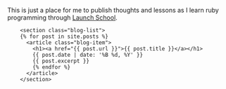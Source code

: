 This is just a place for me to publish thoughts and lessons as I learn ruby programming through [Launch School](https://launchschool.com/).

        <section class="blog-list">
        {% for post in site.posts %}
          <article class="blog-item">
            <h1><a href="{{ post.url }}">{{ post.title }}</a></h1>
            {{ post.date | date: '%B %d, %Y' }}
            {{ post.excerpt }}
            {% endfor %}
          </article>
        </section>
